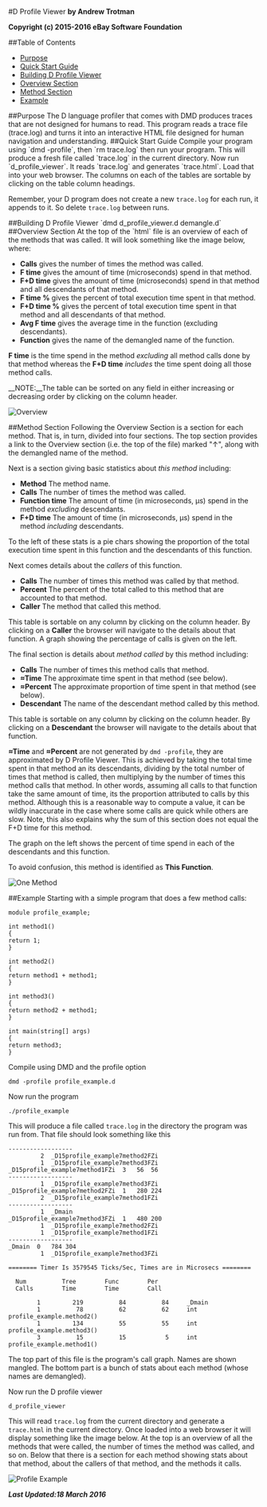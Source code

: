 #D Profile Viewer
__by Andrew Trotman__

__Copyright (c) 2015-2016 eBay Software Foundation__

##Table of Contents

* [Purpose](#Purpose)
* [Quick Start Guide](#Quick-Start-Guide)
* [Building D Profile Viewer](#Building-D-Profile-Viewer)
* [Overview Section](#Overview-Section)
* [Method Section](#Method-Section)
* [Example]()

<a name=Purpose>
##Purpose
The D language profiler that comes with DMD produces traces that are not designed for humans to read.
This program reads a trace file (trace.log) and turns it into an interactive HTML file designed for human navigation and understanding.

<a name=Quick>
##Quick Start Guide
Compile your program using `dmd -profile`, then `rm trace.log` then run
your program.  This will produce a fresh file called
`trace.log` in the current directory.  Now run `d_profile_viewer`.  It reads
`trace.log` and generates `trace.html`.  Load that into your web browser.
The columns on each of the tables are sortable by clicking on the table column headings.

Remember, your D program does not create a new `trace.log` for each run, it appends to it.
So delete `trace.log` between runs.

<a name=Building>
##Building D Profile Viewer
`dmd d_profile_viewer.d demangle.d`

<a name=Overview>
##Overview Section
At the top of the `html` file is an overview of each of the methods that was called.
It will look something like the image below, where:

* __Calls__ gives the number of times the method was called.
* __F time__ gives the amount of time (microseconds) spend in that method.
* __F+D time__ gives the amount of time (microseconds) spend in that method and all descendants of that method.
* __F time %__ gives the percent of total execution time spent in that method.
* __F+D time %__ gives the percent of total execution time spent in that method and all descendants of that method.
* __Avg F time__ gives the average time in the function (excluding descendants).
* __Function__ gives the name of the demangled name of the function.

__F time__ is the time spend in the method *excluding* all method calls done by that method whereas the __F+D time__
*includes* the time spent doing all those method calls.

__NOTE:__The table can be sorted on any field in either increasing or decreasing order by clicking on the column header.

![Overview](images/Overview.png)

<a name=Method>
##Method Section
Following the Overview Section is a section for each method. That is, in turn, divided into four sections.
The top section provides a link to the Overview section (i.e. the top of the file) marked "&uarr;", along with the demangled name of the method.

Next is a section giving basic statistics about *this method* including:

* __Method__ The method name.
* __Calls__ The number of times the method was called.
* __Function time__ The amount of time (in microseconds, μs) spend in the method *excluding* descendants.
* __F+D time__ The amount of time (in microseconds, μs) spend in the method *including* descendants.

To the left of these stats is a pie chars showing the proportion of the total execution time spent in this function and the descendants of this function.

Next comes details about the *callers* of this function.

* __Calls__ The number of times this method was called by that method.
* __Percent__ The percent of the total called to this method that are accounted to that method.
* __Caller__ The method that called this method.

This table is sortable on any column by clicking on the column header.  By clicking on a __Caller__ the browser will navigate to the details about that function.  A graph showing the percentage of calls is given on the left.

The final section is details about *method called* by this method including:

* __Calls__ The number of times this method calls that method.
* __&asymp;Time__ The approximate time spent in that method (see below).
* __&asymp;Percent__ The approximate proportion of time spent in that method (see below).
* __Descendant__ The name of the descendant method called by this method.

This table is sortable on any column by clicking on the column header.  By clicking on a __Descendant__ the browser will navigate to the details about that function.

__&asymp;Time__ and __&asymp;Percent__ are not generated by `dmd -profile`, they are approximated by D Profile Viewer.  This is achieved by taking the total time spent in that method an its descendants, dividing by the total number of times that method is called, then multiplying by the number of times this method calls that method.  In other words, assuming all calls to that function take the same amount of time, its the proportion attributed to calls by this method.  Although this is a reasonable way to compute a value, it can be wildly inaccurate in the case where some calls are quick while others are slow.
Note, this also explains why the sum of this section does not equal the F+D time for this method.

The graph on the left shows the percent of time spend in each of the descendants and this function.

To avoid confusion, this method is identified as __This Function__.

![One Method](images/OneMethod.png)

<a name=Example>
##Example
Starting with a simple program that does a few method calls:

	module profile_example;

	int method1()
	{
	return 1;
	}

	int method2()
	{
	return method1 + method1;
	}

	int method3()
	{
	return method2 + method1;
	}

	int main(string[] args)
	{
	return method3;
	}


Compile using DMD and the profile option

`dmd -profile profile_example.d `

Now run the program

`./profile_example`

This will produce a file called `trace.log` in the directory the program was run from.
That file should look something like this

	------------------
			 2	_D15profile_example7method2FZi
			 1	_D15profile_example7method3FZi
	_D15profile_example7method1FZi	3	56	56
	------------------
			 1	_D15profile_example7method3FZi
	_D15profile_example7method2FZi	1	280	224
			 2	_D15profile_example7method1FZi
	------------------
			 1	_Dmain
	_D15profile_example7method3FZi	1	480	200
			 1	_D15profile_example7method2FZi
			 1	_D15profile_example7method1FZi
	------------------
	_Dmain	0	784	304
			 1	_D15profile_example7method3FZi

	======== Timer Is 3579545 Ticks/Sec, Times are in Microsecs ========

	  Num          Tree        Func        Per
	  Calls        Time        Time        Call

			1         219          84          84     _Dmain
			1          78          62          62     int profile_example.method2()
			1         134          55          55     int profile_example.method3()
			3          15          15           5     int profile_example.method1()


The top part of this file is the program's call graph.  Names are shown mangled.  The bottom
part is a bunch of stats about each method (whose names are demangled).

Now run the D profile viewer

`d_profile_viewer`

This will read `trace.log` from the current directory and generate a `trace.html` in the current directory.  Once loaded into a web browser it will display something like the image below.
At the top is an overview of all the methods that were called, the number of times the method was called, and so on.  Below that there is a section for each method showing stats about that method, about the callers of that method, and the methods it calls.

![Profile Example](images/ProfileExample.png)

__*Last Updated:18 March 2016*__

